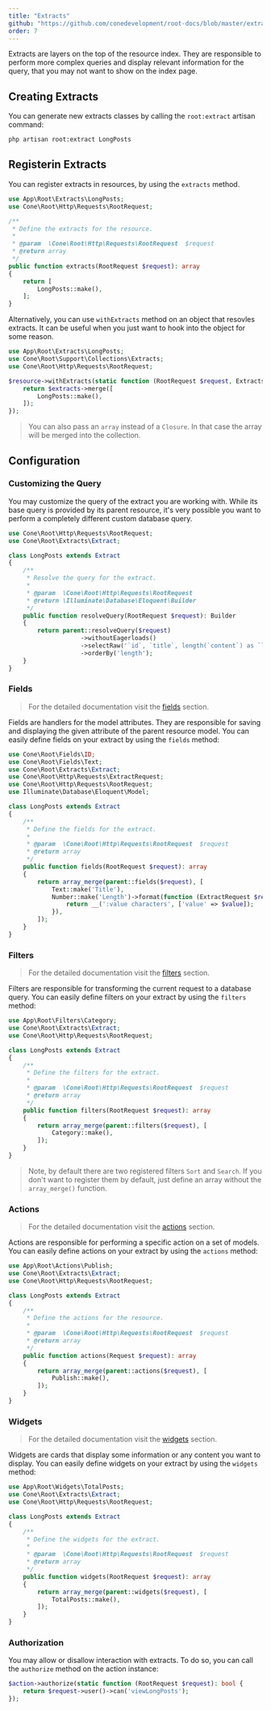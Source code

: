 ```yaml
---
title: "Extracts"
github: "https://github.com/conedevelopment/root-docs/blob/master/extracts.md"
order: 7
---
```


Extracts are layers on the top of the resource index. They are responsible to perform more complex queries and display relevant information for the query, that you may not want to show on the index page.

## Creating Extracts

You can generate new extracts classes by calling the `root:extract` artisan command:

```sh
php artisan root:extract LongPosts
```

## Registerin Extracts

You can register extracts in resources, by using the `extracts` method.

```php
use App\Root\Extracts\LongPosts;
use Cone\Root\Http\Requests\RootRequest;

/**
 * Define the extracts for the resource.
 *
 * @param  \Cone\Root\Http\Requests\RootRequest  $request
 * @return array
 */
public function extracts(RootRequest $request): array
{
    return [
        LongPosts::make(),
    ];
}
```

Alternatively, you can use `withExtracts` method on an object that resovles extracts. It can be useful when you just want to hook into the object for some reason.

```php
use App\Root\Extracts\LongPosts;
use Cone\Root\Support\Collections\Extracts;
use Cone\Root\Http\Requests\RootRequest;

$resource->withExtracts(static function (RootRequest $request, Extracts $extracts): Extracts {
    return $extracts->merge([
        LongPosts::make(),
    ]);
});
```

> You can also pass an `array` instead of a `Closure`. In that case the array will be merged into the collection.

## Configuration

### Customizing the Query

You may customize the query of the extract you are working with. While its base query is provided by its parent resource, it's very possible you want to perform a completely different custom database query.

```php
use Cone\Root\Http\Requests\RootRequest;
use Cone\Root\Extracts\Extract;

class LongPosts extends Extract
{
    /**
     * Resolve the query for the extract.
     *
     * @param  \Cone\Root\Http\Requests\RootRequest
     * @return \Illuminate\Database\Eloquent\Builder
     */
    public function resolveQuery(RootRequest $request): Builder
    {
        return parent::resolveQuery($request)
                    ->withoutEagerloads()
                    ->selectRaw('`id`, `title`, length(`content`) as `length`')
                    ->orderBy('length');
    }
}
```

### Fields

> For the detailed documentation visit the [fields](/docs/fields) section.

Fields are handlers for the model attributes. They are responsible for saving and displaying the given attribute of the parent resource model. You can easily define fields on your extract by using the `fields` method:

```php
use Cone\Root\Fields\ID;
use Cone\Root\Fields\Text;
use Cone\Root\Extracts\Extract;
use Cone\Root\Http\Requests\ExtractRequest;
use Cone\Root\Http\Requests\RootRequest;
use Illuminate\Database\Eloquent\Model;

class LongPosts extends Extract
{
    /**
     * Define the fields for the extract.
     *
     * @param  \Cone\Root\Http\Requests\RootRequest  $request
     * @return array
     */
    public function fields(RootRequest $request): array
    {
        return array_merge(parent::fields($request), [
            Text::make('Title'),
            Number::make('Length')->format(function (ExtractRequest $request, Model $model, mixed $value): string {
                return __(':value characters', ['value' => $value]);
            }),
        ]);
    }
}
```

### Filters

> For the detailed documentation visit the [filters](/docs/filters) section.

Filters are responsible for transforming the current request to a database query. You can easily define filters on your extract by using the `filters` method:

```php
use App\Root\Filters\Category;
use Cone\Root\Extracts\Extract;
use Cone\Root\Http\Requests\RootRequest;

class LongPosts extends Extract
{
    /**
     * Define the filters for the extract.
     *
     * @param  \Cone\Root\Http\Requests\RootRequest  $request
     * @return array
     */
    public function filters(RootRequest $request): array
    {
        return array_merge(parent::filters($request), [
            Category::make(),
        ]);
    }
}
```

> Note, by default there are two registered filters `Sort` and `Search`. If you don't want to register them by default, just define an array without the `array_merge()` function.

### Actions

> For the detailed documentation visit the [actions](/docs/actions) section.

Actions are responsible for performing a specific action on a set of models. You can easily define actions on your extract by using the `actions` method:

```php
use App\Root\Actions\Publish;
use Cone\Root\Extracts\Extract;
use Cone\Root\Http\Requests\RootRequest;

class LongPosts extends Extract
{
    /**
     * Define the actions for the resource.
     *
     * @param  \Cone\Root\Http\Requests\RootRequest  $request
     * @return array
     */
    public function actions(Request $request): array
    {
        return array_merge(parent::actions($request), [
            Publish::make(),
        ]);
    }
}
```

### Widgets

> For the detailed documentation visit the [widgets](/docs/widgets) section.

Widgets are cards that display some information or any content you want to display. You can easily define widgets on your extract by using the `widgets` method:

```php
use App\Root\Widgets\TotalPosts;
use Cone\Root\Extracts\Extract;
use Cone\Root\Http\Requests\RootRequest;

class LongPosts extends Extract
{
    /**
     * Define the widgets for the extract.
     *
     * @param  \Cone\Root\Http\Requests\RootRequest  $request
     * @return array
     */
    public function widgets(RootRequest $request): array
    {
        return array_merge(parent::widgets($request), [
            TotalPosts::make(),
        ]);
    }
}
```

### Authorization

You may allow or disallow interaction with extracts. To do so, you can call the `authorize` method on the action instance:

```php
$action->authorize(static function (RootRequest $request): bool {
    return $request->user()->can('viewLongPosts');
});
```
